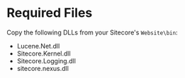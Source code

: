 # Required Files

Copy the following DLLs from your Sitecore's `Website\bin`:
* Lucene.Net.dll
* Sitecore.Kernel.dll
* Sitecore.Logging.dll
* sitecore.nexus.dll